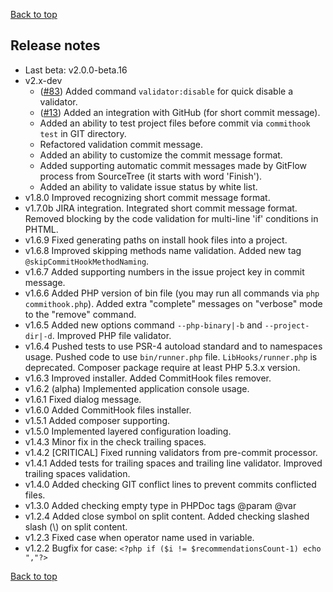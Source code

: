 [Back to top](../README.md)

## Release notes
- Last beta: v2.0.0-beta.16
- v2.x-dev
    - ([#83](/../../issues/83)) Added command `validator:disable` for quick disable a validator.
    - ([#13](/../../issues/13)) Added an integration with GitHub (for short commit message).
    - Added an ability to test project files before commit via `commithook test` in GIT directory.
    - Refactored validation commit message.
    - Added an ability to customize the commit message format.
    - Added supporting automatic commit messages made by GitFlow process from SourceTree (it starts with word 'Finish').
    - Added an ability to validate issue status by white list.
- v1.8.0 Improved recognizing short commit message format.
- v1.7.0b JIRA integration. Integrated short commit message format. Removed blocking by the code validation for multi-line 'if' conditions in PHTML.
- v1.6.9 Fixed generating paths on install hook files into a project.
- v1.6.8 Improved skipping methods name validation. Added new tag `@skipCommitHookMethodNaming`.
- v1.6.7 Added supporting numbers in the issue project key in commit message.
- v1.6.6 Added PHP version of bin file (you may run all commands via `php commithook.php`). Added extra "complete" messages on "verbose" mode to the "remove" command.
- v1.6.5 Added new options command `--php-binary|-b` and `--project-dir|-d`. Improved PHP file validator.
- v1.6.4 Pushed tests to use PSR-4 autoload standard and to namespaces usage. Pushed code to use `bin/runner.php` file. `LibHooks/runner.php` is deprecated. Composer package require at least PHP 5.3.x version.
- v1.6.3 Improved installer. Added CommitHook files remover.
- v1.6.2 (alpha) Implemented application console usage.
- v1.6.1 Fixed dialog message.
- v1.6.0 Added CommitHook files installer.
- v1.5.1 Added composer supporting.
- v1.5.0 Implemented layered configuration loading.
- v1.4.3 Minor fix in the check trailing spaces.
- v1.4.2 [CRITICAL] Fixed running validators from pre-commit processor.
- v1.4.1 Added tests for trailing spaces and trailing line validator. Improved trailing spaces validation.
- v1.4.0 Added checking GIT conflict lines to prevent commits conflicted files.
- v1.3.0 Added checking empty type in PHPDoc tags @param @var
- v1.2.4 Added close symbol on split content. Added checking slashed slash (\\) on split content.
- v1.2.3 Fixed case when operator name used in variable.
- v1.2.2 Bugfix for case:
`<?php if ($i != $recommendationsCount-1) echo ","?>`

[Back to top](../README.md)
